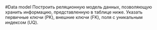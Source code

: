 #Data model
Построить реляционную модель данных, позволяющую хранить информацию, представленную в таблице ниже. Указать первичные ключи (PK), внешние ключи (FK), поля с уникальным индексом (UQ).